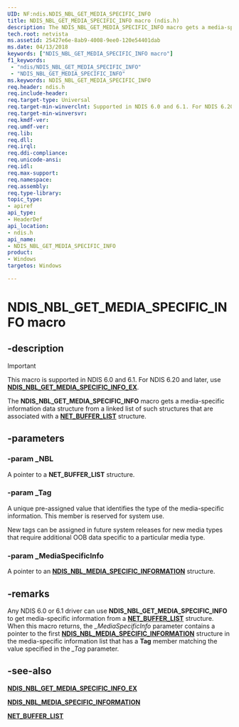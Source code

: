 ```yaml
---
UID: NF:ndis.NDIS_NBL_GET_MEDIA_SPECIFIC_INFO
title: NDIS_NBL_GET_MEDIA_SPECIFIC_INFO macro (ndis.h)
description: The NDIS_NBL_GET_MEDIA_SPECIFIC_INFO macro gets a media-specific information data structure from a linked list of such structures that are associated with a NET_BUFFER_LIST structure.
tech.root: netvista
ms.assetid: 25427e6e-8ab9-4008-9ee0-120e54401dab
ms.date: 04/13/2018
keywords: ["NDIS_NBL_GET_MEDIA_SPECIFIC_INFO macro"]
f1_keywords:
 - "ndis/NDIS_NBL_GET_MEDIA_SPECIFIC_INFO"
 - "NDIS_NBL_GET_MEDIA_SPECIFIC_INFO"
ms.keywords: NDIS_NBL_GET_MEDIA_SPECIFIC_INFO
req.header: ndis.h
req.include-header:
req.target-type: Universal
req.target-min-winverclnt: Supported in NDIS 6.0 and 6.1. For NDIS 6.20 and later, use NDIS_NBL_GET_MEDIA_SPECIFIC_INFO_EX.
req.target-min-winversvr:
req.kmdf-ver:
req.umdf-ver:
req.lib:
req.dll:
req.irql: 
req.ddi-compliance:
req.unicode-ansi:
req.idl:
req.max-support:
req.namespace:
req.assembly:
req.type-library: 
topic_type: 
- apiref
api_type: 
- HeaderDef
api_location: 
- ndis.h
api_name: 
- NDIS_NBL_GET_MEDIA_SPECIFIC_INFO
product:
- Windows
targetos: Windows

---
```


# NDIS_NBL_GET_MEDIA_SPECIFIC_INFO macro


## -description

> [!IMPORTANT]
> This macro is supported in NDIS 6.0 and 6.1. For NDIS 6.20 and later, use [**NDIS_NBL_GET_MEDIA_SPECIFIC_INFO_EX**](nf-ndis-ndis_nbl_get_media_specific_info_ex.md).

The **NDIS_NBL_GET_MEDIA_SPECIFIC_INFO** macro gets a media-specific information data structure from a linked list of such structures that are associated with a [**NET_BUFFER_LIST**](ns-ndis-_net_buffer_list.md) structure.

## -parameters

### -param _NBL

A pointer to a **NET_BUFFER_LIST** structure.

### -param _Tag

A unique pre-assigned value that identifies the type of the media-specific information. This member is reserved for system use.

New tags can be assigned in future system releases for new media types that require additional OOB data specific to a particular media type.

### -param _MediaSpecificInfo

A pointer to an [**NDIS_NBL_MEDIA_SPECIFIC_INFORMATION**](ns-ndis-_ndis_nbl_media_media_specific_information.md) structure.

## -remarks

Any NDIS 6.0 or 6.1 driver can use **NDIS_NBL_GET_MEDIA_SPECIFIC_INFO** to get media-specific information from a [**NET_BUFFER_LIST**](ns-ndis-_net_buffer_list.md) structure. When this macro returns, the *\_MediaSpecificInfo* parameter contains a pointer to the first [**NDIS_NBL_MEDIA_SPECIFIC_INFORMATION**](ns-ndis-_ndis_nbl_media_media_specific_information.md) structure in the media-specific information list that has a **Tag** member matching the value specified in the *\_Tag* parameter.

## -see-also

[**NDIS_NBL_GET_MEDIA_SPECIFIC_INFO_EX**](nf-ndis-ndis_nbl_get_media_specific_info_ex.md)

[**NDIS_NBL_MEDIA_SPECIFIC_INFORMATION**](ns-ndis-_ndis_nbl_media_media_specific_information.md)

[**NET_BUFFER_LIST**](ns-ndis-_net_buffer_list.md)
